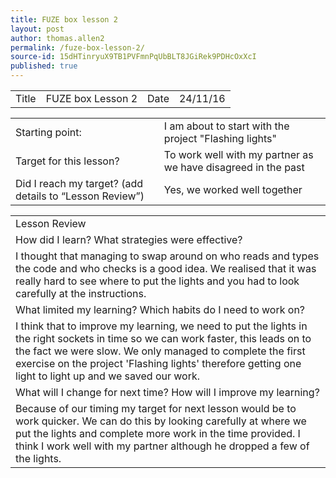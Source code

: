 ```yaml
---
title: FUZE box lesson 2
layout: post
author: thomas.allen2
permalink: /fuze-box-lesson-2/
source-id: 15dHTinryuX9TB1PVFmnPqUbBLT8JGiRek9PDHcOxXcI
published: true
---
```

<table>
  <tr>
    <td>Title   </td>
    <td> FUZE box Lesson 2 
 </td>
    <td>Date  </td>
    <td>24/11/16</td>
  </tr>
</table>


<table>
  <tr>
    <td>Starting point:</td>
    <td> I am about to start with the project "Flashing lights"
</td>
  </tr>
  <tr>
    <td>Target for this lesson?</td>
    <td> To work well with my partner as we have disagreed in the past
</td>
  </tr>
  <tr>
    <td>Did I reach my target? 
(add details to “Lesson Review”)</td>
    <td>Yes, we worked well together
</td>
  </tr>
</table>


<table>
  <tr>
    <td>Lesson Review
</td>
  </tr>
  <tr>
    <td>How did I learn? What strategies were effective? 
</td>
  </tr>
  <tr>
    <td>I thought that managing to swap around on who reads and types the code and who checks is a good idea. We realised that it was really hard to see where to put the lights and you had to look carefully at the instructions. </td>
  </tr>
  <tr>
    <td>What limited my learning? Which habits do I need to work on? 
</td>
  </tr>
  <tr>
    <td>I think that to improve my learning, we need to put the lights in the right sockets in time so we can work faster, this leads on to the fact we were slow. We only managed to complete the first exercise on the project 'Flashing lights' therefore getting  one light to light up and we saved our work.</td>
  </tr>
  <tr>
    <td>What will I change for next time? How will I improve my learning?
</td>
  </tr>
  <tr>
    <td>Because of our timing my target for next lesson would be to work quicker. We can do this by looking carefully at where we put the lights and complete more work in the time provided. I think I work well with my partner although he dropped a few of the lights.</td>
  </tr>
</table>


